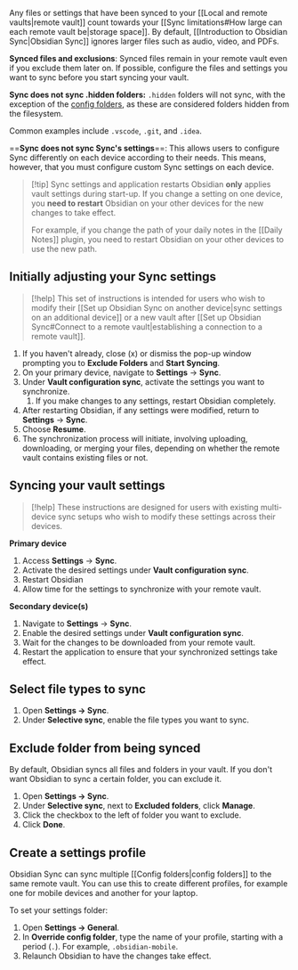 Any files or settings that have been synced to your [[Local and remote vaults|remote vault]] count towards your [[Sync limitations#How large can each remote vault be|storage space]]. By default, [[Introduction to Obsidian Sync|Obsidian Sync]] ignores larger files such as audio, video, and PDFs.

**Synced files and exclusions**:
Synced files remain in your remote vault even if you exclude them later on. If possible, configure the files and settings you want to sync before you start syncing your vault.

**Sync does not sync .hidden folders:**
`.hidden` folders will not sync, with the exception of the [config folders](app://obsidian.md/Config%20folders), as these are considered folders hidden from the filesystem.

Common examples include `.vscode`, `.git`, and `.idea`.

==**Sync does not sync Sync's settings**==:
This allows users to configure Sync differently on each device according to their needs. This means, however, that you must configure custom Sync settings on each device.

> [!tip] Sync settings and application restarts
> Obsidian **only** applies vault settings during start-up. If you change a setting on one device, you **need to restart** Obsidian on your other devices for the new changes to take effect. 
> 
> For example, if you change the path of your daily notes in the [[Daily Notes]] plugin, you need to restart Obsidian on your other devices to use the new path.

## Initially adjusting your Sync settings


> [!help] This set of instructions is intended for users who wish to modify their [[Set up Obsidian Sync on another device|sync settings on an additional device]] or a new vault after [[Set up Obsidian Sync#Connect to a remote vault|establishing a connection to a remote vault]].

1. If you haven't already, close (x) or dismiss the pop-up window prompting you to **Exclude Folders** and **Start Syncing**.
2. On your primary device, navigate to **Settings** → **Sync**.
3. Under **Vault configuration sync**, activate the settings you want to synchronize.
    1. If you make changes to any settings, restart Obsidian completely.
4. After restarting Obsidian, if any settings were modified, return to **Settings** → **Sync**.
5. Choose **Resume**.
6. The synchronization process will initiate, involving uploading, downloading, or merging your files, depending on whether the remote vault contains existing files or not.


## Syncing your vault settings

> [!help] These instructions are designed for users with existing multi-device sync setups who wish to modify these settings across their devices.

**Primary device**
1. Access **Settings** → **Sync**.
2. Activate the desired settings under **Vault configuration sync**.
3. Restart Obsidian
4. Allow time for the settings to synchronize with your remote vault.

**Secondary device(s)**
1. Navigate to **Settings** → **Sync**.
2. Enable the desired settings under **Vault configuration sync**.
3. Wait for the changes to be downloaded from your remote vault.
4. Restart the application to ensure that your synchronized settings take effect.

## Select file types to sync

1. Open **Settings → Sync**.
2. Under **Selective sync**, enable the file types you want to sync.

## Exclude folder from being synced

By default, Obsidian syncs all files and folders in your vault. If you don't want Obsidian to sync a certain folder, you can exclude it.

1. Open **Settings → Sync**.
2. Under **Selective sync**, next to **Excluded folders**, click **Manage**.
3. Click the checkbox to the left of folder you want to exclude.
4. Click **Done**.

## Create a settings profile

Obsidian Sync can sync multiple [[Config folders|config folders]] to the same remote vault. You can use this to create different profiles, for example one for mobile devices and another for your laptop.

To set your settings folder:

1. Open **Settings → General**.
2. In **Override config folder**, type the name of your profile, starting with a period (`.`). For example, `.obsidian-mobile`.
3. Relaunch Obsidian to have the changes take effect. 
